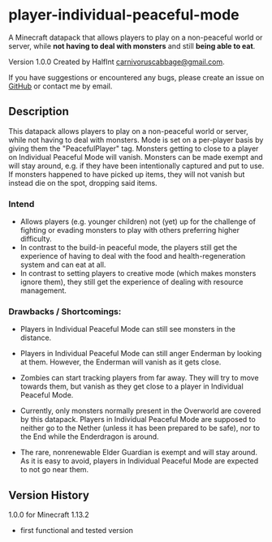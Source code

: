 # player-individual-peaceful-mode
A Minecraft datapack that allows players to play on a non-peaceful world or server, while **not having to deal with monsters** and still **being able to eat**.

Version 1.0.0
Created by HalfInt <carnivoruscabbage@gmail.com>.

If you have suggestions or encountered any bugs, please create an issue on [GitHub](https://github.com/HalfInt/player-individual-peaceful-mode/issues) or contact me by email.

## Description
This datapack allows players to play on a non-peaceful world or server, while not having to deal with monsters. Mode is set on a per-player basis by giving them the "PeacefulPlayer" tag. Monsters getting to close to a player on Individual Peaceful Mode will vanish. Monsters can be made exempt and will stay around, e.g. if they have been intentionally captured and put to use. If monsters happened to have picked up items, they will not vanish but instead die on the spot, dropping said items.

### Intend
- Allows players (e.g. younger children) not (yet) up for the challenge of fighting or evading monsters to play with others preferring higher difficulty.
- In contrast to the build-in peaceful mode, the players still get the experience of having to deal with the food and health-regeneration system and can eat at all.
- In contrast to setting players to creative mode (which makes monsters ignore them), they still get the experience of dealing with resource management.

### Drawbacks / Shortcomings:
- Players in Individual Peaceful Mode can still see monsters in the distance.
- Players in Individual Peaceful Mode can still anger Enderman by looking at them. However, the Enderman will vanish as it gets close.
- Zombies can start tracking players from far away. They will try to move towards them, but vanish as they get close to a player in Individual Peaceful Mode.

- Currently, only monsters normally present in the Overworld are covered by this datapack. Players in Individual Peaceful Mode are supposed to neither go to the Nether (unless it has been prepared to be safe), nor to the End while the Enderdragon is around.
- The rare, nonrenewable Elder Guardian is exempt and will stay around. As it is easy to avoid, players in Individual Peaceful Mode are expected to not go near them.

## Version History
1.0.0 for Minecraft 1.13.2
- first functional and tested version
